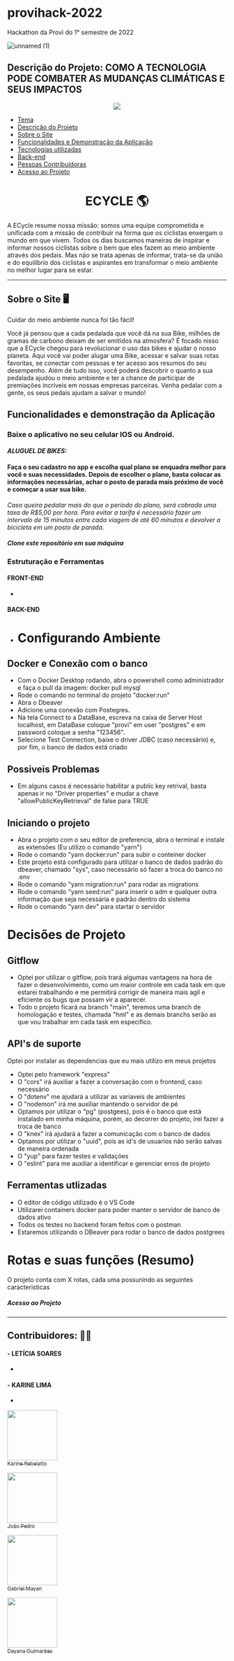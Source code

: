 # provihack-2022
Hackathon da Provi do 1° semestre de 2022

![unnamed (1)](https://user-images.githubusercontent.com/80927197/166059633-974ec4c6-e85c-4bb4-8dbe-1ce2bbc450c0.jpg)


## Descrição do Projeto: COMO A TECNOLOGIA PODE COMBATER AS MUDANÇAS CLIMÁTICAS E SEUS IMPACTOS

<p align="center">
<img src="http://img.shields.io/static/v1?label=STATUS&message=EM%20DESENVOLVIMENTO&color=GREEN&style=for-the-badge"/>
</p>


* [Tema](#Tema)
* [Descrição do Projeto](#Descrição-do-Projeto)
* [Sobre o Site](#Sobre-o-site)
* [Funcionalidades e Demonstração da Aplicação](#funcionalidades-e-demonstração-da-aplicação)
* [Tecnologias utilizadas](#Estruturação-e-Ferramentas)
* [Back-end](#Configurando-Ambiente)
* [Pessoas Contribuidoras](#Contribuidores)
* [Acesso ao Projeto](#acesso-ao-projeto)





<h1 align="center"> ECYCLE 🌎</h1> 

A ECycle resume nossa missão: somos uma equipe comprometida e unificada com a missão de contribuir na forma que os ciclistas enxergam o mundo em que vivem. Todos os dias buscamos maneiras de inspirar e informar nossos ciclistas sobre o bem que eles fazem ao meio ambiente através dos pedais. Mas não se trata apenas de informar, trata-se da união e do equilíbrio dos ciclistas e aspirantes em transformar o meio ambiente no melhor lugar para se estar.




--------------------------------------------------------------------------------------------------------------------------------------------------------------

## Sobre o Site 🖥️
 Cuidar do meio ambiente nunca foi tão fácil!

Você já pensou que a cada pedalada que você dá na sua Bike, milhões de gramas de carbono deixam de ser emitidos na atmosfera?
É focado nisso que a  ECycle chegou para revolucionar o uso das bikes e ajudar o nosso planeta. 
Aqui você vai poder alugar uma Bike, acessar e salvar suas rotas favoritas, se conectar com pessoas e ter acesso aos resumos do seu desempenho. Além de tudo isso, você poderá descobrir o quanto a sua pedalada ajudou o meio ambiente e ter a chance de participar de premiações incríveis em nossas empresas parceiras.
Venha pedalar com a gente, os seus pedais ajudam a salvar o mundo!



## Funcionalidades e demonstração da Aplicação

### Baixe o aplicativo no seu celular IOS ou Android.
####  *ALUGUEL DE BIKES:*
#### Faça o seu cadastro no app e escolha qual plano se enquadra melhor para você e suas necessidades. Depois de escolher o plano, basta colocar as informações necessárias, achar o posto de parada mais próximo de você e começar a usar sua bike. 


*Caso queira pedalar mais do que o período do plano, será cobrada uma taxa de R$5,00 por hora. Para evitar a tarifa é necessário fazer um intervalo de 15 minutos entre cada viagem de até 60 minutos e devolver a bicicleta em um posto de parada.*


##### Clone este repositório em sua máquina

<!-- $  -->

### Estruturação e Ferramentas

#### FRONT-END
-

#### BACK-END
- # Configurando Ambiente
## Docker e Conexão com o banco
- Com o Docker Desktop rodando, abra o powershell como administrador e faça o pull da imagem: docker pull mysql
- Rode o comando no terminal do projeto "docker:run"
- Abra o Dbeaver
- Adicione uma conexão com Postegres.
- Na tela Connect to a DataBase, escreva na caixa de Server Host localhost, em DataBase coloque "provi" em user "postgres" e em password coloque a senha "123456".
- Selecione Test Connection, baixe o driver JDBC (caso necessário) e, por fim, o banco de dados está criado
## Possiveis Problemas
- Em alguns casos é necessário habilitar a public key retrival, basta apenas ir no "Driver properties" e mudar a chave "allowPublicKeyRetrieval" de false para TRUE
## Iniciando o projeto
- Abra o projeto com o seu editor de preferencia, abra o terminal e instale as extensões (Eu utilizo o comando "yarn")
- Rode o comando "yarn docker:run" para subir o conteiner docker
- Este projeto está configurado para utilizar o banco de dados padrão do dbeaver, chamado "sys", caso necessário só fazer a troca do banco no .env
- Rode o comando "yarn migration:run" para rodar as migrations
- Rode o comando "yarn seed:run" para inserir o adm e qualquer outra informação que seja necessária e padrão dentro do sistema
- Rode o comando "yarn dev" para startar o servidor
# Decisões de Projeto
## Gitflow
- Optei por utilizar o gitflow, pois trará algumas vantagens na hora de fazer o desenvolvimento, como um maior controle em cada task em que estarei trabalhando e me permitirá corrigir de maneira mais agil e eficiente os bugs que possam vir a aparecer.
- Todo o projeto ficará na branch "main", teremos uma branch de homologação e testes, chamada "hml" e as demais branchs serão as que vou trabalhar em cada task em especifico.
## API's de suporte

Optei por instalar as dependencias que eu mais utilizo em meus projetos

- Optei pelo framework "express"
- O "cors" irá auxiliar a fazer a conversação com o frontend, caso necessário
- O "dotenv" me ajudará a utilizar as variaveis de ambientes
- O "nodemon" irá me auxiliar mantendo o servidor de pé
- Optamos por utilizar o "pg" (postgees), pois é o banco que está instalado em minha máquina, porém, ao decorrer do projeto, irei fazer a troca de banco
- O "knex" irá ajudará a fazer a comunicação com o banco de dados
- Optamos por utilizar o "uuid", pois as id's de usuarios não serão salvas de maneira ordenada
- O "yup" para fazer testes e validações
- O "eslint" para me auxiliar a identificar e gerenciar erros de projeto
## Ferramentas utlizadas
- O editor de código utilizado é o VS Code
- Utilizarei containers docker para poder manter o servidor de banco de dados ativo
- Todos os testes no backend foram feitos com o postman
- Estaremos utilizando o DBeaver para rodar o banco de dados postgrees
# Rotas e suas funções (Resumo)
O projeto conta com X rotas, cada uma possunindo as seguintes caracteristicas


##### Acesso ao Projeto
-----


## Contribuidores: 🧑‍🤝‍


#### - LETÍCIA SOARES
-

#### - KARINE LIMA
-
[<img src="https://avatars.githubusercontent.com/u/80927197?v=4" width=115><br><sub>Karine Rebelatto</sub>](https://github.com/karebelatto)

[<img src="https://avatars.githubusercontent.com/u/46169735?v=4" width=115><br><sub>João Pedro</sub>](https://github.com/JoaoOliveira0117)

[<img src="https://avatars.githubusercontent.com/u/80355504?v=4" width=115><br><sub>Gabriel Mayan</sub>](https://github.com/Gabriel-Mayan) 

[<img src="https://avatars.githubusercontent.com/u/62255306?v=4" width=115><br><sub>Dayana Guimarães</sub>](https://github.com/ChloeDanvers) 

